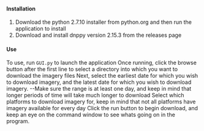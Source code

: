 #### Installation
1. Download the python 2.7.10 installer from python.org and then run the application to install
2. Download and install dnppy version 2.15.3 from the releases page

#### Use
To use, run `GUI.py` to launch the application
Once running, click the browse button after the first line to select a directory into which you want to download the imagery files
Next, select the earliest date for which you wish to download imagery, and the latest date for which you wish to download imagery.
--Make sure the range is at least one day, and keep in mind that longer periods of time will take much longer to download
Select which platforms to download imagery for, keep in mind that not all platforms have imagery available for every day
Click the run button to begin download, and keep an eye on the command window to see whats going on in the program.


